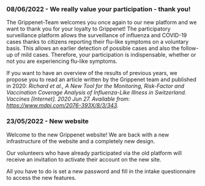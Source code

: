 ### 08/06/2022 - We really value your participation - thank you!

The Grippenet-Team welcomes you once again to our new platform and we want to thank you for your loyalty to Grippenet! The participatory surveillance platform allows the surveillance of influenza and COVID-19 cases thanks to citizens reporting their flu-like symptoms on a voluntary basis. This allows an earlier detection of possible cases and also the follow-up of mild cases. Therefore, your participation is indispensable, whether or not you are experiencing flu-like symptoms.

If you want to have an overview of the results of previous years, we propose you to read an article written by the Grippenet team and published in 2020: *Richard et al., A New Tool for the Monitoring, Risk-Factor and Vaccination Coverage Analysis of Influenza-Like Illness in Switzerland. Vaccines [Internet]. 2020 Jun 27. Available from: https://www.mdpi.com/2076-393X/8/3/343.*

### 23/05/2022 - New website
Welcome to the new Grippenet website! We are back with a new infrastructure of the website and a completely new design.

Our volunteers who have already participated via the old platform will receive an invitation to activate their account on the new site.

All you have to do is set a new password and fill in the intake questionnaire to access the new features.
